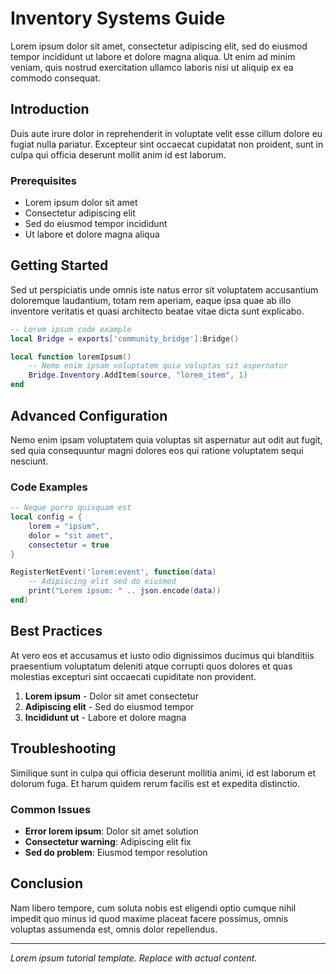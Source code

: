 # <i class="fas fa-archive"></i> Inventory Systems Guide

<!--META
nav: true
toc: true
description: Lorem ipsum dolor sit amet, consectetur adipiscing elit. Sed do eiusmod tempor incididunt ut labore et dolore magna aliqua.
-->

Lorem ipsum dolor sit amet, consectetur adipiscing elit, sed do eiusmod tempor incididunt ut labore et dolore magna aliqua. Ut enim ad minim veniam, quis nostrud exercitation ullamco laboris nisi ut aliquip ex ea commodo consequat.

## Introduction

Duis aute irure dolor in reprehenderit in voluptate velit esse cillum dolore eu fugiat nulla pariatur. Excepteur sint occaecat cupidatat non proident, sunt in culpa qui officia deserunt mollit anim id est laborum.

### Prerequisites

- Lorem ipsum dolor sit amet
- Consectetur adipiscing elit
- Sed do eiusmod tempor incididunt
- Ut labore et dolore magna aliqua

## Getting Started

Sed ut perspiciatis unde omnis iste natus error sit voluptatem accusantium doloremque laudantium, totam rem aperiam, eaque ipsa quae ab illo inventore veritatis et quasi architecto beatae vitae dicta sunt explicabo.

```lua
-- Lorem ipsum code example
local Bridge = exports['community_bridge']:Bridge()

local function loremIpsum()
    -- Nemo enim ipsam voluptatem quia voluptas sit aspernatur
    Bridge.Inventory.AddItem(source, "lorem_item", 1)
end
```

## Advanced Configuration

Nemo enim ipsam voluptatem quia voluptas sit aspernatur aut odit aut fugit, sed quia consequuntur magni dolores eos qui ratione voluptatem sequi nesciunt.

### Code Examples

```lua
-- Neque porro quisquam est
local config = {
    lorem = "ipsum",
    dolor = "sit amet",
    consectetur = true
}

RegisterNetEvent('lorem:event', function(data)
    -- Adipiscing elit sed do eiusmod
    print("Lorem ipsum: " .. json.encode(data))
end)
```

## Best Practices

At vero eos et accusamus et iusto odio dignissimos ducimus qui blanditiis praesentium voluptatum deleniti atque corrupti quos dolores et quas molestias excepturi sint occaecati cupiditate non provident.

1. **Lorem ipsum** - Dolor sit amet consectetur
2. **Adipiscing elit** - Sed do eiusmod tempor
3. **Incididunt ut** - Labore et dolore magna

## Troubleshooting

Similique sunt in culpa qui officia deserunt mollitia animi, id est laborum et dolorum fuga. Et harum quidem rerum facilis est et expedita distinctio.

### Common Issues

- **Error lorem ipsum**: Dolor sit amet solution
- **Consectetur warning**: Adipiscing elit fix
- **Sed do problem**: Eiusmod tempor resolution

## Conclusion

Nam libero tempore, cum soluta nobis est eligendi optio cumque nihil impedit quo minus id quod maxime placeat facere possimus, omnis voluptas assumenda est, omnis dolor repellendus.

---

*Lorem ipsum tutorial template. Replace with actual content.*
